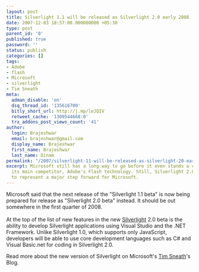 ```yaml
---
layout: post
title: Silverlight 1.1 will be released as Silverlight 2.0 early 2008
date: 2007-12-03 18:57:00.000000000 +05:30
type: post
parent_id: '0'
published: true
password: ''
status: publish
categories: []
tags:
- Adobe
- flash
- Microsoft
- silverlight
- Tim Sneath
meta:
  adman_disable: 'on'
  dsq_thread_id: '135616700'
  bitly_short_url: http://j.mp/leJQIV
  retweet_cache: '1309544668:0'
  trx_addons_post_views_count: '41'
author:
  login: Brajeshwar
  email: brajeshwar@gmail.com
  display_name: Brajeshwar
  first_name: Brajeshwar
  last_name: Oinam
permalink: "/2007/silverlight-11-will-be-released-as-silverlight-20-early-2008/"
excerpt: Microsoft still has a long way to go before it even stands a chance of displacing
  its main competitor, Adobe's Flash technology. Still, Silverlight 2.0 does appear
  to represent a major step forward for Microsoft.
---
```

<p>Microsoft said that the next release of the "Silverlight 1.1 beta" is now being prepared for release as "Silverlight 2.0 beta" instead. It should be out somewhere in the first quarter of 2008.<br />
<br />
At the top of the list of new features in the new <a href="http://silverlight.net/">Silverlight</a> 2.0 beta is the ability to develop Silverlight applications using Visual Studio and the .NET Framework.  Unlike Silverlight 1.0, which supports only JavaScript, developers will be able to use core development languages such as C# and Visual Basic.net for coding in Silverlight 2.0.</p>
<p>Read more about the new version of Silverlight on Microsoft's <a href="http://blogs.msdn.com/tims/archive/2007/11/29/silverlight-1-1-is-now-silverlight-2-0.aspx">Tim Sneath</a>'s Blog.</p>
